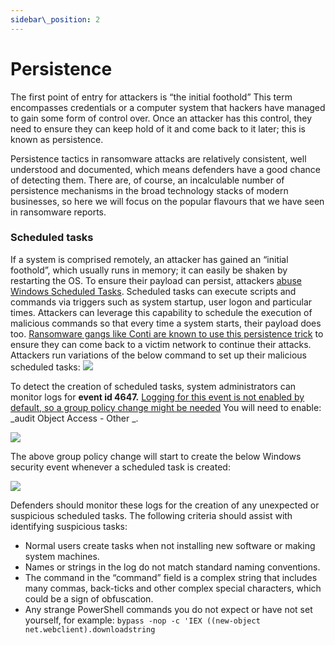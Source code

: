 ```yaml
---
sidebar\_position: 2
---
```

# Persistence

The first point of entry for attackers is “the initial foothold” This term encompasses credentials or a computer system that hackers have managed to gain some form of control over. Once an attacker has this control, they need to ensure they can keep hold of it and come back to it later; this is known as persistence. 

Persistence tactics in ransomware attacks are relatively consistent, well understood and documented, which means defenders have a good chance of detecting them. There are, of course, an incalculable number of persistence mechanisms in the broad technology stacks of modern businesses, so here we will focus on the popular flavours that we have seen in ransomware reports. 

### Scheduled tasks

If a system is comprised remotely, an attacker has gained an “initial foothold”, which usually runs in memory; it can easily be shaken by restarting the OS. To ensure their payload can persist, attackers [abuse Windows Scheduled Tasks][1]. Scheduled tasks can execute scripts and commands via triggers such as system startup, user logon and particular times. Attackers can leverage this capability to schedule the execution of malicious commands so that every time a system starts, their payload does too.  [Ransomware gangs like Conti are known to use this persistence trick][2] to ensure they can come back to a victim network to continue their attacks.
Attackers run variations of the below command to set up their malicious scheduled tasks:
![][image-1]

To detect the creation of scheduled tasks, system administrators can monitor logs for **event id 4647.** [Logging for this event is not enabled by default, so a group policy change might be needed][3] You will need to enable: _audit Object Access - Other _.  

![][image-2]

The above group policy change will start to create the below Windows security event whenever a scheduled task is created:

![][image-3]

Defenders should monitor these logs for the creation of any unexpected or suspicious scheduled tasks. The following criteria should assist with identifying suspicious tasks:  

- Normal users create tasks when not installing new software or making system machines.
- Names or strings in the log do not match standard naming conventions.
- The command in the “command” field is a complex string that includes many commas, back-ticks and other complex special characters, which could be a sign of obfuscation.
- Any strange PowerShell commands you do not expect or have not set yourself, for example: `bypass -nop -c 'IEX ((new-object net.webclient).downloadstring`






[1]:	https://pentestlab.blog/2019/11/04/persistence-scheduled-tasks/
[2]:	https://thedfirreport.com/2021/11/15/exchange-exploit-leads-to-domain-wide-ransomware/
[3]:	https://www.stigviewer.com/stig/windows_10/2017-12-01/finding/V-74409

[image-1]:	/static/img/DocImages/cobaltpersist.png
[image-2]:	/img/DocImages/auditgpo.png
[image-3]:	/static/img/DocImages/task.png
